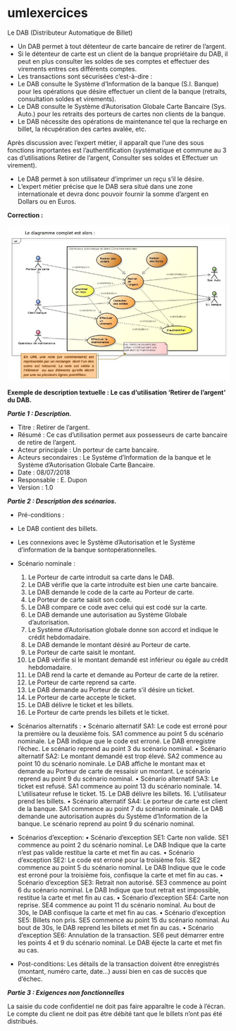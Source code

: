 # umlexercices

Le DAB (Distributeur Automatique de Billet)

- Un DAB permet à tout détenteur de carte bancaire de retirer de l’argent.
- Si le détenteur de carte est un client de la banque propriétaire du DAB, il peut en plus consulter les soldes de ses comptes et effectuer des virements entres ces différents comptes.
- Les transactions sont sécurisées c’est-à-dire :
- Le DAB consulte le Système d’Information de la banque (S.I. Banque) pour les opérations que désire effectuer un client de la banque (retraits, consultation soldes et virements).
- Le DAB consulte le Système d’Autorisation Globale Carte Bancaire (Sys. Auto.) pour les retraits des porteurs de cartes non clients de la banque.
- Le DAB nécessite des opérations de maintenance tel que la recharge en billet, la récupération des cartes avalée, etc.

Après discussion avec l’expert métier, il apparaît que l’une des sous fonctions importantes est
l’authentification (systématique et commune au 3 cas d’utilisations Retirer de l’argent,
Consulter ses soldes et Effectuer un virement).
- Le DAB permet à son utilisateur d’imprimer un reçu s’il le désire.
- L’expert métier précise que le DAB sera situé dans une zone internationale et devra donc pouvoir fournir la somme d’argent en Dollars ou en Euros.

__Correction :__

![img](https://github.com/toufik17/umlexercices/blob/master/dab.JPG)

__Exemple de description textuelle : Le cas d‘utilisation ‘Retirer de l’argent’ du DAB.__

___Partie 1 : Description.___

- Titre : Retirer de l’argent.
- Résumé : Ce cas d’utilisation permet aux possesseurs de carte bancaire de retire de l’argent.
- Acteur principale : Un porteur de carte bancaire.
- Acteurs secondaires : Le Système d’Information de la banque et le Système d’Autorisation Globale Carte Bancaire.
- Date : 08/07/2018
- Responsable : E. Dupon
- Version : 1.0

___Partie 2 : Description des scénarios.___

- Pré-conditions :
- Le DAB contient des billets.
- Les connexions avec le Système d’Autorisation et le Système d’information de la banque sontopérationnelles.

- Scénario nominale :

   1. Le Porteur de carte introduit sa carte dans le DAB.
   2. Le DAB vérifie que la carte introduite est bien une carte bancaire.
   3. Le DAB demande le code de la carte au Porteur de carte.
   4. Le Porteur de carte saisit son code.
   5. Le DAB compare ce code avec celui qui est codé sur la carte.
   6. Le DAB demande une autorisation au Système Globale d’autorisation.
   7. Le Système d’Autorisation globale donne son accord et indique le crédit hebdomadaire.
   8. Le DAB demande le montant désiré au Porteur de carte.
   9. Le Porteur de carte saisit le montant.
   10. Le DAB vérifie si le montant demandé est inférieur ou égale au crédit hebdomadaire.
   11. Le DAB rend la carte et demande au Porteur de carte de la retirer.
   12. Le Porteur de carte reprend sa carte.
   13. Le DAB demande au Porteur de carte s’il désire un ticket.
   14. Le Porteur de carte accepte le ticket.
   15. Le DAB délivre le ticket et les billets.
   16. Le Porteur de carte prends les billets et le ticket.

- Scénarios alternatifs :
• Scénario alternatif SA1: 
    Le code est erroné pour la première ou la deuxième fois.
    SA1 commence au point 5 du scénario nominale.
    Le DAB indique que le code est erroné.
    Le DAB enregistre l’échec.
    Le scénario reprend au point 3 du scénario nominal.
• Scénario alternatif SA2: 
    Le montant demandé est trop élevé.
    SA2 commence au point 10 du scénario nominale.
    Le DAB affiche le montant max et demande au Porteur de carte de ressaisir un montant.
    Le scénario reprend au point 9 du scénario nominal.
• Scénario alternatif SA3: 
    Le ticket est refusé.
    SA1 commence au point 13 du scénario nominale.
    14. L’utilisateur refuse le ticket.
    15. Le DAB délivre les billets.
    16. L’utilisateur prend les billets.
• Scénario alternatif SA4: Le porteur de carte est client de la banque.
SA1 commence au point 7 du scénario nominale.
Le DAB demande une autorisation auprès du Système d’Information de la banque.
Le scénario reprend au point 9 du scénario nominal.
- Scénarios d’exception:
• Scénario d’exception SE1: Carte non valide.
SE1 commence au point 2 du scénario nominal.
Le DAB Indique que la carte n’est pas valide restitue la carte et met fin au cas.
• Scénario d’exception SE2: Le code est erroné pour la troisième fois.
SE2 commence au point 5 du scénario nominal.
Le DAB Indique que le code est erroné pour la troisième fois, confisque la carte et met fin au cas.
• Scénario d’exception SE3: Retrait non autorisé.
SE3 commence au point 6 du scénario nominal.
Le DAB Indique que tout retrait est impossible, restitue la carte et met fin au cas.
• Scénario d’exception SE4: Carte non reprise.
SE4 commence au point 11 du scénario nominal.
Au bout de 30s, le DAB confisque la carte et met fin au cas.
• Scénario d’exception SE5: Billets non pris.
SE5 commence au point 15 du scénario nominal.
Au bout de 30s, le DAB reprend les billets et met fin au cas.
• Scénario d’exception SE6: Annulation de la transaction.
SE6 peut démarrer entre les points 4 et 9 du scénario nominal.
Le DAB éjecte la carte et met fin au cas.
- Post-conditions:
Les détails de la transaction doivent être enregistrés (montant, numéro carte, date…) aussi bien
en cas de succès que d’échec.

___Partie 3 : Exigences non fonctionnelles___

La saisie du code confidentiel ne doit pas faire apparaître le code à l’écran.
Le compte du client ne doit pas être débité tant que le billets n’ont pas été distribués.
